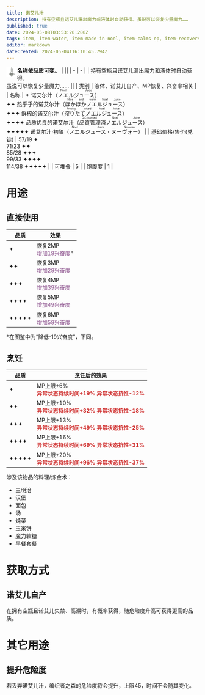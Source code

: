 ```yaml
---
title: 诺艾儿汁
description: 持有空瓶且诺艾儿漏出魔力或液体时自动获得。虽说可以恢复少量魔力……
published: true
date: 2024-05-08T03:53:20.200Z
tags: item, item-water, item-made-in-noel, item-calms-ep, item-recovers-mp
editor: markdown
dateCreated: 2024-05-04T16:10:45.794Z
---
```


**名称依品质可变。**
| <img style="float: left; image-rendering: pixelated;" src="/assets/global/items/noel_juice_bottle.png" alt="物品图标" /> ||
| - | - |
| 持有空瓶且诺艾儿漏出魔力和液体时自动获得。<br>虽说可以恢复少量魔力…… ||
| 类别 | 液体、诺艾儿自产、MP恢复、兴奋率相关 |
| 名称 | ✦ 诺艾尔汁（<ruby>ノエルジュース<rt>Noel Juice</rt></ruby>）<br>✦✦ 热乎乎的诺艾尔汁（<ruby>ほかほかノエルジュース<rt>Nice and warm Noel Juice</rt></ruby>）<br>✦✦✦ 鲜榨的诺艾尔汁（<ruby>搾りたてノエルジュース<rt>Freshly juiced Noel Juice</rt></ruby>）<br>✦✦✦✦ 品质优良的诺艾尔汁（<ruby>品質管理済ノエルジュース<rt>Q.C-passed Noel Juice</rt></ruby>）<br>✦✦✦✦✦ 诺艾尔汁·初酿（<ruby>ノエルジュース・ヌーヴォー<rt>Noel Juice Nouveau</rt></ruby>） |
| 基础价格/售价(兑锭) | 57/19 ✦<br>71/23 ✦✦<br>85/28 ✦✦✦<br>99/33 ✦✦✦✦<br>114/38 ✦✦✦✦✦ |
| 可堆叠 | 5 |
| 饱腹度 | 1 |

# 用途
## 直接使用
| 品质 | 效果 |
| - | - |
| ✦ | 恢复2MP<br><ruby style="color:#8b508c;">增加19兴奋度</ruby>* |
| ✦✦ | 恢复3MP<br><ruby style="color:#8b508c;">增加29兴奋度</ruby> |
| ✦✦✦ | 恢复4MP<br><ruby style="color:#8b508c;">增加39兴奋度</ruby> |
| ✦✦✦✦ | 恢复5MP<br><ruby style="color:#8b508c;">增加49兴奋度</ruby> |
| ✦✦✦✦✦ | 恢复6MP<br><ruby style="color:#8b508c;">增加59兴奋度</ruby> |
\*在图鉴中为“降低-19兴奋度”，下同。

## 烹饪
| 品质 | 烹饪后的效果 |
| - | - |
| ✦ | MP上限+6%<br><ruby style="color: #d03231;">**异常状态持续时间+19%<br>异常状态抗性-12%**</ruby> |
| ✦✦ | MP上限+10%<br><ruby style="color: #d03231;">**异常状态持续时间+32%<br>异常状态抗性-18%**</ruby> |
| ✦✦✦ | MP上限+13%<br><ruby style="color: #d03231;">**异常状态持续时间+49%<br>异常状态抗性-25%**</ruby> |
| ✦✦✦✦ | MP上限+16%<br><ruby style="color: #d03231;">**异常状态持续时间+69%<br>异常状态抗性-31%**</ruby> |
| ✦✦✦✦✦ | MP上限+20%<br><ruby style="color: #d03231;">**异常状态持续时间+96%<br>异常状态抗性-37%**</ruby> |
涉及该物品的料理/炼金术：
- 三明治
- 汉堡
- 面包
- 汤
- 炖菜
- 玉米饼
- 魔力软糖
- 早餐套餐

# 获取方式
## 诺艾儿自产
在拥有空瓶且诺艾儿失禁、高潮时，有概率获得，随危险度升高可获得更高的品质。
# 其它用途
## 提升危险度
若丢弃诺艾儿汁，编织者之森的危险度将会提升，上限45，时间不会随其变化。